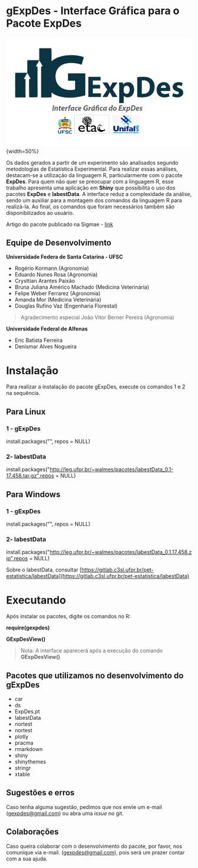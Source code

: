 # gExpDes - Interface Gráfica para o Pacote ExpDes

![](logo.png){width=50%} 

Os dados gerados a partir de um experimento são analisados segundo metodologias de Estatística Experimental. Para realizar essas análises, destacam-se a utilização da linguagem R, particularmente com o pacote **ExpDes**. Para quem não quer se preocupar com a linguagem R, esse trabalho apresenta uma aplicação em **Shiny** que possibilita o uso dos pacotes **ExpDes** e **labestData**. A interface reduz a complexidade da análise, sendo um auxiliar para a montagem dos comandos da linguagem R para realizá-la. Ao final, os comandos que foram necessários também são disponibilizados ao usuário.

Artigo do pacote publicado na Sigmae - [link](https://publicacoes.unifal-mg.edu.br/revistas/index.php/sigmae/article/view/951)

## Equipe de Desenvolvimento

**Universidade Federa de Santa Catarina - UFSC**
- Rogério Kormann (Agronomia)
- Eduardo Nunes Rosa (Agronomia)
- Crysttian Arantes Paixão
- Bruna Juliana Américo Machado (Medicina Veterinária)
- Felipe Weber Ferrarez (Agronomia)
- Amanda Mor (Medicina Veterinária)
- Douglas Rufino Vaz (Engenharia Florestal)

> Agradecimento especial João Vitor Berner Pereira (Agronomia)

**Universidade Federal de Alfenas**
- Eric Batista Ferreira
- Denismar Alves Nogueira

# Instalação
Para realizar a instalação do pacote gExpDes, execute os comandos 1 e 2 na sequência.

## Para Linux
### 1 - gExpDes
install.packages("", repos  =  NULL)
### 2- labestData
install.packages("http://leg.ufpr.br/~walmes/pacotes/labestData_0.1-17.458.tar.gz",repos = NULL)

## Para Windows
### 1 - gExpDes
install.packages("", repos  =  NULL)
### 2- labestData
install.packages("http://leg.ufpr.br/~walmes/pacotes/labestData_0.1.17.458.zip",repos = NULL)

Sobre o labestData, consultar [https://gitlab.c3sl.ufpr.br/pet-estatistica/labestData](https://gitlab.c3sl.ufpr.br/pet-estatistica/labestData)

# Executando

Após instalar os pacotes, digite os comandos no R:

**require(gexpdes)**

**GExpDesView()**

> Nota: A interface aparecerá após a execução do comando **GExpDesView()**
## Pacotes que utilizamos no desenvolvimento do gExpDes

- car
- ds
- ExpDes.pt
- labestData
- nortest
- nortest
- plotly
- pracma
- rmarkdown
- shiny
- shinythemes
- stringr
- xtable

## Sugestões e erros

Caso tenha alguma sugestão, pedimos que nos envie um e-mail (gexpdes@gmail.com) ou abra uma *issue* no git.

## Colaborações

Caso queira colaborar com o desenvolvimento do pacote, por favor, nos comunique via e-mail. (gexpdes@gmail.com), pois será um prazer contar com a sua ajuda.


